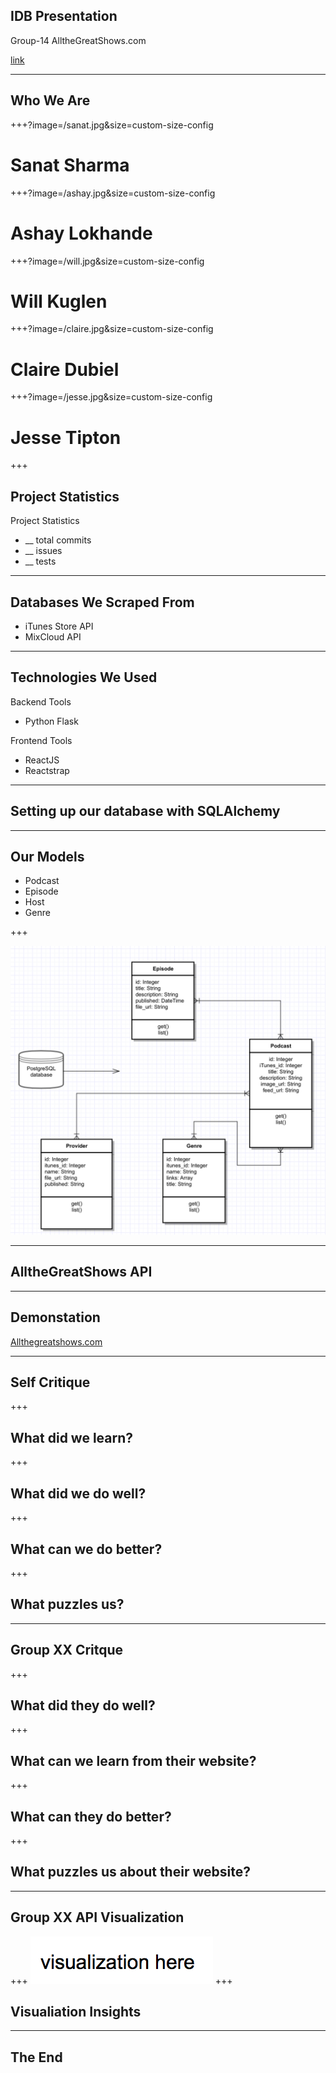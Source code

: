 ## IDB Presentation
Group-14 AlltheGreatShows.com

[link](https:allthegreatshows.com)

---

## Who We Are

+++?image=/sanat.jpg&size=custom-size-config

# Sanat Sharma

+++?image=/ashay.jpg&size=custom-size-config

# Ashay Lokhande

+++?image=/will.jpg&size=custom-size-config

# Will Kuglen

+++?image=/claire.jpg&size=custom-size-config

# Claire Dubiel

+++?image=/jesse.jpg&size=custom-size-config

# Jesse Tipton

+++
## Project Statistics
Project Statistics
- __ total commits
- __ issues
- __ tests

---

## Databases We Scraped From
- iTunes Store API
- MixCloud API

--- 
## Technologies We Used
<!-- can we left adjust this? -->
Backend Tools
- Python Flask

Frontend Tools
- ReactJS
- Reactstrap


---

## Setting up our database with SQLAlchemy


---
## Our Models
- Podcast
- Episode
- Host
- Genre

+++
<!-- spacing is off -->
![logo](/uml.jpg)

---

## AlltheGreatShows API

---

## Demonstation
[Allthegreatshows.com](https:allthegreatshows.com)

---

## Self Critique

+++
## What did we learn?

+++
## What did we do well?

+++
## What can we do better?

+++
## What puzzles us?

---

## Group XX Critque

+++
## What did they do well?

+++
## What can we learn from their website?

+++
## What can they do better?

+++
## What puzzles us about their website?

---

## Group XX API Visualization
+++
![logo](/empty_visualization.jpg)
+++
## Visualiation Insights
---
## The End